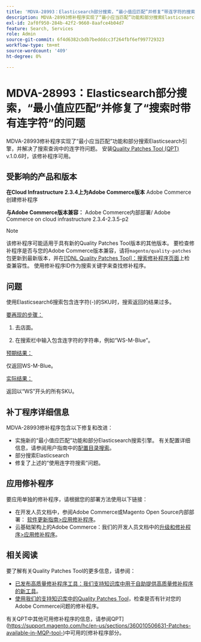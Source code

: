 ```yaml
---
title: 'MDVA-28993：Elasticsearch部分搜索，“最小值应匹配”并修复“带连字符的搜索”问题'
description: MDVA-28993修补程序实现了“最小应当匹配”功能和部分搜索Elasticsearch引擎，并解决了搜索查询中的连字符问题。 安装[Quality Patches Tool (QPT)](/help/announcements/adobe-commerce-announcements/magento-quality-patches-released-new-tool-to-self-serve-quality-patches.md) v.1.0.6后，即可使用该修补程序。
exl-id: 2af0f950-284b-42f2-9660-8aafce4b04d7
feature: Search, Services
role: Admin
source-git-commit: 6f4d6382cbdb7bedddcc3f264fbf6ef997729323
workflow-type: tm+mt
source-wordcount: '409'
ht-degree: 0%

---
```


# MDVA-28993：Elasticsearch部分搜索，“最小值应匹配”并修复了“搜索时带有连字符”的问题

MDVA-28993修补程序实现了“最小应当匹配”功能和部分搜索Elasticsearch引擎，并解决了搜索查询中的连字符问题。 安装[Quality Patches Tool (QPT)](/help/announcements/adobe-commerce-announcements/magento-quality-patches-released-new-tool-to-self-serve-quality-patches.md) v.1.0.6时，该修补程序可用。

## 受影响的产品和版本

**在Cloud Infrastructure 2.3.4上为Adobe Commerce版本** Adobe Commerce创建修补程序

**与Adobe Commerce版本兼容：** Adobe Commerce内部部署/ Adobe Commerce on cloud infrastructure 2.3.4-2.3.5-p2

>[!NOTE]
>
>该修补程序可能适用于具有新的Quality Patches Tool版本的其他版本。 要检查修补程序是否与您的Adobe Commerce版本兼容，请将`magento/quality-patches`包更新到最新版本，并在[[!DNL Quality Patches Tool]：搜索修补程序页面](https://devdocs.magento.com/quality-patches/tool.html#patch-grid)上检查兼容性。 使用修补程序ID作为搜索关键字来查找修补程序。


## 问题

使用Elasticsearch6搜索包含连字符(-)的SKU时，搜索返回的结果过多。

<u>要再现的步骤：</u>

1. 去店面。

1. 在搜索栏中输入包含连字符的字符串，例如“WS-M-Blue”。

<u>预期结果：</u>

仅返回WS-M-Blue。

<u>实际结果：</u>

返回以“WS”开头的所有SKU。

## 补丁程序详细信息

MDVA-28993修补程序包含以下修复和改进：

* 实施新的“最小值应匹配”功能和部分Elasticsearch搜索引擎。 有关配置详细信息，请参阅用户指南中的[配置目录搜索](https://docs.magento.com/user-guide/catalog/search-configuration.html#step-4-configure-minimum-terms-to-match)。
* 部分搜索Elasticsearch
* 修复了上述的“使用连字符搜索”问题。

## 应用修补程序

要应用单独的修补程序，请根据您的部署方法使用以下链接：

* 在开发人员文档中，参阅Adobe Commerce或Magento Open Source内部部署： [软件更新指南>应用修补程序](https://devdocs.magento.com/guides/v2.4/comp-mgr/patching/mqp.html)。
* 云基础架构上的Adobe Commerce：我们的开发人员文档中的[升级和修补程序>应用修补程序](https://devdocs.magento.com/cloud/project/project-patch.html)。

## 相关阅读

要了解有关Quality Patches Tool的更多信息，请参阅：

* [已发布高质量修补程序工具：我们支持知识库中用于自助提供高质量修补程序的新工具](/help/announcements/adobe-commerce-announcements/magento-quality-patches-released-new-tool-to-self-serve-quality-patches.md)。
* [使用我们的支持知识库中的Quality Patches Tool](/help/support-tools/patches-available-in-qpt-tool/check-patch-for-magento-issue-with-magento-quality-patches.md)，检查是否有针对您的Adobe Commerce问题的修补程序。

有关QPT中其他可用修补程序的信息，请参阅QPT](https://support.magento.com/hc/en-us/sections/360010506631-Patches-available-in-MQP-tool-)中可用的[修补程序部分。
